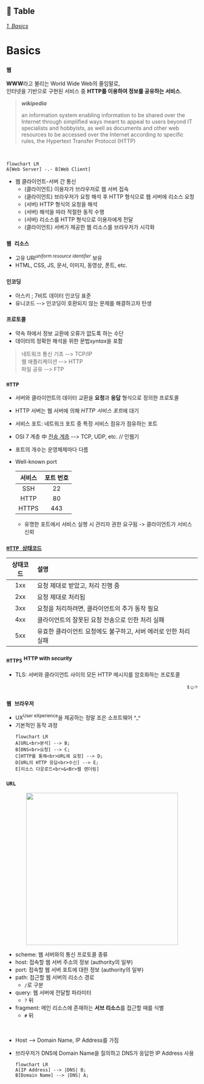 ## 📝 Table <br>
[*1. Basics*](#basics)


# Basics
### ```웹```
**WWW**라고 불리는 World Wide Web의 줄임말로,<br>인터넷을 기반으로 구현된 서비스 중 **HTTP를 이용하여 정보를 공유하는 서비스**.
> <b><i>wikipedia</i></b><br>
>
> an information system enabling information to be shared over the Internet through simplified ways meant to appeal to users beyond IT specialists and hobbyists, as well as documents and other web resources to be accessed over the Internet according to specific rules, the Hypertext Transfer Protocol (HTTP)
<br>

```mermaid
flowchart LR
A[Web Server] -.- B[Web Client]
```
* 웹 클라이언트-서버 간 통신
  * (클라이언트) 이용자가 브라우저로 웹 서버 접속
  * (클라이언트) 브라우저가 요청 해석 후 HTTP 형식으로 웹 서버에 리소스 요청
  * (서버) HTTP 형식의 요청을 해석
  * (서버) 해석을 따라 적절한 동작 수행
  * (서버) 리소스를 HTTP 형식으로 이용자에게 전달
  * (클라이언트) 서버가 제공한 웹 리소스를 브라우저가 시각화

### ```웹 리소스```
* 고유 URI<sup><i>uniform resource identifier</i></sup> 보유
* HTML, CSS, JS, 문서, 이미지, 동영상, 폰트, etc.

### ```인코딩```
* 아스키 ; 7비트 데이터 인코딩 표준
* 유니코드 --> 인코딩이 호환되지 않는 문제를 해결하고자 탄생

### ```프로토콜```
* 약속 하에서 정보 교환에 오류가 없도록 하는 수단
* 데이터의 정확한 해석을 위한 문법*syntax*을 포함
> 네트워크 통신 기초 --> TCP/IP<br>
> 웹 애플리케이션 --> HTTP<br>
> 파일 공유 --> FTP

### ```HTTP```
* 서버와 클라이언트의 데이터 교환을 **요청**과 **응답** 형식으로 정의한 프로토콜
* HTTP 서버는 웹 서버에 의해 *HTTP 서비스 포트*에 대기
* 서비스 포트: 네트워크 포트 중 특정 서비스 점유가 점유하는 포트
* OSI 7 계층 中 [전송 계층](https://ko.wikipedia.org/wiki/%EC%A0%84%EC%86%A1_%EA%B3%84%EC%B8%B5) --> TCP, UDP, etc. // 인웹기
* 포트의 개수는 운영체제마다 다름
* Well-known port
  
  |서비스|포트 번호|
  |:---:|:---:|
  |SSH|22|
  |HTTP|80|
  |HTTPS|443|
  * 유명한 포트에서 서비스 실행 시 관리자 권한 요구됨 -> 클라이언트가 서비스 신뢰

### [```HTTP 상태코드```](https://www.rfc-editor.org/rfc/rfc2616.html#section-6)
|상태코드|설명|
|:---:|:---|
|1xx|요청 제대로 받았고, 처리 진행 중|
|2xx|요청 제대로 처리됨|
|3xx|요청을 처리하려면, 클라이언트의 추가 동작 필요|
|4xx|클라이언트의 잘못된 요청 전송으로 인한 처리 실패|
|5xx|유효한 클라이언트 요청에도 불구하고, 서버 에러로 인한 처리 실패|

### ```HTTPS``` <sup>HTTP with *security*</sup>
* TLS: 서버와 클라이언트 사이의 모든 HTTP 메시지를 암호화하는 프로토콜

<p align="right">ꉂ☺ᵎᵎᵎ</p>

### ```웹 브라우저```
* UX<sup>User eXperience</sup>을 제공하는 정말 조은 소프트웨어 ^_^
* 기본적인 동작 과정
  ```mermaid
  flowchart LR
  A[URL<br>분석] --> B;
  B[DNS<br>요청] --> C;
  C[HTTP를 통해<br>URL에 요청] --> D;
  D[URL의 HTTP 응답<br>수신] --> E;
  E[리소스 다운로드<br>&<Br>웹 렌더링]
  ```

### ```URL```
<p align="center"><img src="https://github.com/redzzzi/Dreamhack23fall/assets/127263392/f9dc7964-3bb1-451c-9136-4b7254abd6ce" width="400px"></p>

* scheme: 웹 서버와의 통신 프로토콜 종류
* host: 접속할 웹 서버 주소의 정보 (authority의 일부)
* port: 접속할 웹 서버 포트에 대한 정보 (authority의 일부)
* path: 접근할 웹 서버의 리소스 경로
  * ```/```로 구분
* query: 웹 서버에 전달할 파라미터
  * ```?``` 뒤
* fragment: 메인 리소스에 존재하는 **서브 리소스**를 접근할 때를 식별
  * ```#``` 뒤
<br>

* Host --> Domain Name, IP Address를 가짐
* 브라우저가 DNS에 Domain Name을 질의하고 DNS가 응답한 IP Address 사용

  ```mermaid
  flowchart LR
  A[IP Address] --> |DNS| B;
  B[Domain Name] --> |DNS| A;
  ```




  
